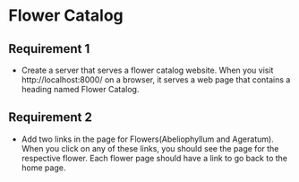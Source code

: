 # Flower Catalog

## Requirement 1

- Create a server that serves a flower catalog website. When you visit http://localhost:8000/ on a browser, it serves a web page that contains a heading named Flower Catalog.

## Requirement 2

- Add two links in the page for Flowers(Abeliophyllum and Ageratum). When you click on any of these links, you should see the page for the respective flower. Each flower page should have a link to go back to the home page.
